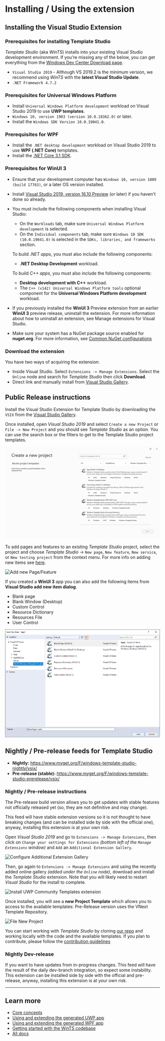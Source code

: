 # Installing / Using the extension

## Installing the Visual Studio Extension

### Prerequisites for installing Template Studio

*Template Studio* (aka *WinTS*) installs into your existing Visual Studio development environment. If you're missing any of the below, you can get everything from the [Windows Dev Center Download page](https://developer.microsoft.com/windows/downloads).
- `Visual Studio 2019` - Although VS 2019.2 is the minimum version, we recommend using *WinTS* with the **latest Visual Studio Update**.
- `.NET Framework 4.7.2`

### Prerequisites for Universal Windows Platform

- Install `Universal Windows Platform development` workload on Visual Studio 2019 to use **UWP templates**.
- `Windows 10, version 1903 (version 10.0.18362.0)` or later.
- Install the `Windows SDK Version 10.0.19041.0`.

### Prerequisites for WPF

 - Install the `.NET desktop development` workload on Visual Studio 2019 to use **WPF (.NET Core)** templates.
 - Install the [.NET Core 3.1 SDK](https://dotnet.microsoft.com/download/dotnet-core/3.1).

### Prerequisites for WinUI 3

 - Ensure that your development computer has `Windows 10, version 1809 (build 17763)`, or a later OS version installed.
 - Install [Visual Studio 2019, version 16.10 Preview](https://visualstudio.microsoft.com/vs/preview/) (or later) if you haven't done so already.
 - You must include the following components when installing Visual Studio:
   - On the `Workloads` tab, make sure `Universal Windows Platform development` is selected.
   - On the `Individual components` tab, make sure `Windows 10 SDK (10.0.19041.0)` is selected in the `SDKs, libraries, and frameworks` section.

   To build *.NET apps*, you must also include the following components:

   - **.NET Desktop Development** workload.

   To build *C++ apps*, you must also include the following components:

   - **Desktop development with C++** workload.
   - The `C++ (v142) Universal Windows Platform tools` optional component for the **Universal Windows Platform development** workload.

 - If you previously installed the **WinUI 3** Preview extension from an earlier **WinUI 3** preview release, uninstall the extension. For more information about how to uninstall an extension, see Manage extensions for Visual Studio.
 - Make sure your system has a NuGet package source enabled for **nuget.org**. For more information, see [Common NuGet configurations](https://docs.microsoft.com/en-us/nuget/consume-packages/configuring-nuget-behavior)



### Download the extension
You have two ways of acquiring the extension:

 - Inside Visual Studio. Select `Extensions -> Manage Extensions`.  Select the `Online` node and search for *Template Studio* then click **Download**.
 - Direct link and manually install from  [Visual Studio Gallery](https://marketplace.visualstudio.com/items?itemName=WASTeamAccount.WindowsTemplateStudio).


## Public Release instructions

Install the Visual Studio Extension for Template Studio by downloading the `VSIX` from the [Visual Studio Gallery](https://marketplace.visualstudio.com/items?itemName=WASTeamAccount.WindowsTemplateStudio).


Once installed, open *Visual Studio 2019* and select `Create a new Project` or  `File -> New Project` and you should see *Template Studio* as an option. You can use the search box or the filters to get to the Template Studio project templates.

![New Project](resources/vsix/newProject2019.PNG)

To add pages and features to an existing *Template Studio* project, select the project and choose *Template Studio* -> `New page`, `New feature`, `New service`, or `New testing project` from the context menu. For more info on adding new items see [here](newitem.md).

![Add new Page/Feature](resources/vsix/addNewItem.PNG)

If you created a **WinUI 3** app you can also add the following items from **Visual Studio add new item dialog**.

  - Blank page
  - Blank Window (Desktop)
  - Custom Control
  - Resource Dictionary
  - Resources File
  - User Control

![Add New Item](resources/vsix/VS-AddNewItem.PNG)

## Nightly / Pre-release feeds for Template Studio

- **Nightly:** <https://www.myget.org/F/windows-template-studio-nightly/vsix/>
- **Pre-release (stable):** <https://www.myget.org/F/windows-template-studio-prerelease/vsix/>

### Nightly / Pre-release instructions

The Pre-release build version allows you to get updates with stable features not officially released yet (so, they are not definitive and may change).

This feed will have stable extension versions so it is not thought to have breaking changes (and can be installed side by side with the official one), anyway, installing this extension is at your own risk.

Open *Visual Studio 2019* and go to `Extensions -> Manage Extensions`, then click on `Change your settings for Extensions` *(bottom left of the `Manage Extensions` window)* and `Add` an `Additional Extension Gallery`.

![Configure Additional Extension Gallery](resources/vsix/configurefeed.PNG)

Then, go again to `Extensions -> Manage Extensions` and using the recently added online gallery *(added under the `Online` node)*, download and install the *Template Studio* extension. Note that you will likely need to restart *Visual Studio* for the install to complete.

![Install UWP Community Templates extension](resources/vsix/onlinefeed.PNG)

Once installed, you will see a **new Project Template** which allows you to access to the available templates: Pre-Release version uses the VNext Template Repository.

![File New Project](resources/vsix/newProject2019-pre.PNG)

You can start working with *Template Studio* by cloning [our repo](https://github.com/microsoft/TemplateStudio) and working locally with the code and the available templates.  If you plan to contribute, please follow the [contribution guidelines](../CONTRIBUTING.md)

### Nightly Dev-release

If you want to have updates from in-progress changes.  This feed will have the result of the daily dev-branch integration, so expect some instability. This extension can be installed side by side with the official and pre-release, anyway, installing this extension is at your own risk.

---

## Learn more

- [Core concepts](./concepts.md)
- [Using and extending the generated UWP app](./UWP/getting-started-endusers.md)
- [Using and extending the generated WPF app](./WPF/getting-started-endusers.md)
- [Getting started with the WinTS codebase](./getting-started-developers.md)
- [All docs](./readme.md)

